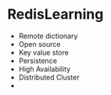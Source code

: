 # RedisLearning

- Remote dictionary 
- Open source 
- Key value store 
- Persistence 
- High Availability 
- Distributed Cluster 
- 

